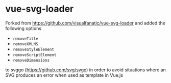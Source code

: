 # vue-svg-loader
Forked from https://github.com/visualfanatic/vue-svg-loader and added the following options

- `removeTitle` 
- `removeXMLNS`
- `removeStyleElement`
- `removeScriptElement` 
- `removeDimensions` 

to svggo (https://github.com/svg/svgo) in order to avoid situations where an SVG produces an error when used as template in Vue.js
